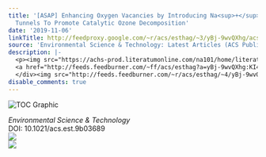 ```yaml
---
title: '[ASAP] Enhancing Oxygen Vacancies by Introducing Na<sup>+</sup> into OMS-2
  Tunnels To Promote Catalytic Ozone Decomposition'
date: '2019-11-06'
linkTitle: http://feedproxy.google.com/~r/acs/esthag/~3/yBj-9wvQXhg/acs.est.9b03689
source: 'Environmental Science & Technology: Latest Articles (ACS Publications)'
description: |-
  <p><img src="https://achs-prod.literatumonline.com/na101/home/literatum/publisher/achs/journals/content/esthag/0/esthag.ahead-of-print/acs.est.9b03689/20191106/images/medium/es9b03689_0011.gif" alt="TOC Graphic"/></p><div><cite>Environmental Science & Technology</cite></div><div>DOI: 10.1021/acs.est.9b03689</div><div class="feedflare">
  <a href="http://feeds.feedburner.com/~ff/acs/esthag?a=yBj-9wvQXhg:KI4ZH-Bk8SA:yIl2AUoC8zA"><img src="http://feeds.feedburner.com/~ff/acs/esthag?d=yIl2AUoC8zA" border="0"></img></a>
  </div><img src="http://feeds.feedburner.com/~r/acs/esthag/~4/yBj-9wvQXhg" ...
disable_comments: true
---
```

<p><img src="https://achs-prod.literatumonline.com/na101/home/literatum/publisher/achs/journals/content/esthag/0/esthag.ahead-of-print/acs.est.9b03689/20191106/images/medium/es9b03689_0011.gif" alt="TOC Graphic"/></p><div><cite>Environmental Science & Technology</cite></div><div>DOI: 10.1021/acs.est.9b03689</div><div class="feedflare">
<a href="http://feeds.feedburner.com/~ff/acs/esthag?a=yBj-9wvQXhg:KI4ZH-Bk8SA:yIl2AUoC8zA"><img src="http://feeds.feedburner.com/~ff/acs/esthag?d=yIl2AUoC8zA" border="0"></img></a>
</div><img src="http://feeds.feedburner.com/~r/acs/esthag/~4/yBj-9wvQXhg" ...